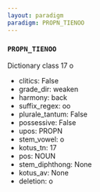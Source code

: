 ```yaml
---
layout: paradigm
paradigm: PROPN_TIENOO
---
```

### ` PROPN_TIENOO `

Dictionary class 17 o
* clitics: False
* grade_dir: weaken
* harmony: back
* suffix_regex: oo
* plurale_tantum: False
* possessive: False
* upos: PROPN
* stem_vowel: o
* kotus_tn: 17
* pos: NOUN
* stem_diphthong: None
* kotus_av: None
* deletion: o
